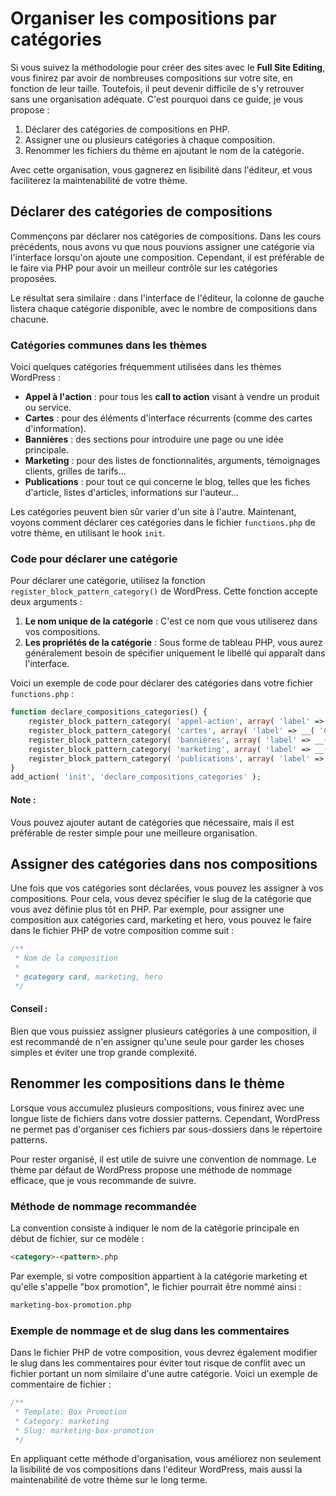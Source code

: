 # Organiser les compositions par catégories

Si vous suivez la méthodologie pour créer des sites avec le **Full Site Editing**, vous finirez par avoir de nombreuses compositions sur votre site, en fonction de leur taille. Toutefois, il peut devenir difficile de s'y retrouver sans une organisation adéquate. C'est pourquoi dans ce guide, je vous propose :

1. Déclarer des catégories de compositions en PHP.
2. Assigner une ou plusieurs catégories à chaque composition.
3. Renommer les fichiers du thème en ajoutant le nom de la catégorie.

Avec cette organisation, vous gagnerez en lisibilité dans l'éditeur, et vous faciliterez la maintenabilité de votre thème.

## Déclarer des catégories de compositions

Commençons par déclarer nos catégories de compositions. Dans les cours précédents, nous avons vu que nous pouvions assigner une catégorie via l'interface lorsqu'on ajoute une composition. Cependant, il est préférable de le faire via PHP pour avoir un meilleur contrôle sur les catégories proposées.

Le résultat sera similaire : dans l'interface de l'éditeur, la colonne de gauche listera chaque catégorie disponible, avec le nombre de compositions dans chacune.

### Catégories communes dans les thèmes

Voici quelques catégories fréquemment utilisées dans les thèmes WordPress :

- **Appel à l'action** : pour tous les **call to action** visant à vendre un produit ou service.
- **Cartes** : pour des éléments d'interface récurrents (comme des cartes d'information).
- **Bannières** : des sections pour introduire une page ou une idée principale.
- **Marketing** : pour des listes de fonctionnalités, arguments, témoignages clients, grilles de tarifs...
- **Publications** : pour tout ce qui concerne le blog, telles que les fiches d'article, listes d'articles, informations sur l'auteur...

Les catégories peuvent bien sûr varier d'un site à l'autre. Maintenant, voyons comment déclarer ces catégories dans le fichier `functions.php` de votre thème, en utilisant le hook `init`.

### Code pour déclarer une catégorie

Pour déclarer une catégorie, utilisez la fonction `register_block_pattern_category()` de WordPress. Cette fonction accepte deux arguments :

1. **Le nom unique de la catégorie** : C'est ce nom que vous utiliserez dans vos compositions.
2. **Les propriétés de la catégorie** : Sous forme de tableau PHP, vous aurez généralement besoin de spécifier uniquement le libellé qui apparaît dans l'interface.

Voici un exemple de code pour déclarer des catégories dans votre fichier `functions.php` :

```php
function declare_compositions_categories() {
    register_block_pattern_category( 'appel-action', array( 'label' => __( 'Appel à l’action', 'mon-theme' ) ) );
    register_block_pattern_category( 'cartes', array( 'label' => __( 'Cartes', 'mon-theme' ) ) );
    register_block_pattern_category( 'bannières', array( 'label' => __( 'Bannières', 'mon-theme' ) ) );
    register_block_pattern_category( 'marketing', array( 'label' => __( 'Marketing', 'mon-theme' ) ) );
    register_block_pattern_category( 'publications', array( 'label' => __( 'Publications', 'mon-theme' ) ) );
}
add_action( 'init', 'declare_compositions_categories' );
```

#### Note : 
Vous pouvez ajouter autant de catégories que nécessaire, mais il est préférable de rester simple pour une meilleure organisation.

## Assigner des catégories dans nos compositions

Une fois que vos catégories sont déclarées, vous pouvez les assigner à vos compositions. Pour cela, vous devez spécifier le slug de la catégorie que vous avez définie plus tôt en PHP.
Par exemple, pour assigner une composition aux catégories card, marketing et hero, vous pouvez le faire dans le fichier PHP de votre composition comme suit :

```php
/**
 * Nom de la composition
 *
 * @category card, marketing, hero
 */
```

#### Conseil : 
Bien que vous puissiez assigner plusieurs catégories à une composition, il est recommandé de n'en assigner qu'une seule pour garder les choses simples et éviter une trop grande complexité.

## Renommer les compositions dans le thème

Lorsque vous accumulez plusieurs compositions, vous finirez avec une longue liste de fichiers dans votre dossier patterns. Cependant, WordPress ne permet pas d'organiser ces fichiers par sous-dossiers dans le répertoire patterns.

Pour rester organisé, il est utile de suivre une convention de nommage. Le thème par défaut de WordPress propose une méthode de nommage efficace, que je vous recommande de suivre.

### Méthode de nommage recommandée

La convention consiste à indiquer le nom de la catégorie principale en début de fichier, sur ce modèle :

```html
<category>-<pattern>.php
```

Par exemple, si votre composition appartient à la catégorie marketing et qu'elle s'appelle "box promotion", le fichier pourrait être nommé ainsi :

```html
marketing-box-promotion.php
```

### Exemple de nommage et de slug dans les commentaires

Dans le fichier PHP de votre composition, vous devrez également modifier le slug dans les commentaires pour éviter tout risque de conflit avec un fichier portant un nom similaire d'une autre catégorie. Voici un exemple de commentaire de fichier :

```php
/**
 * Template: Box Promotion
 * Category: marketing
 * Slug: marketing-box-promotion
 */
```

En appliquant cette méthode d'organisation, vous améliorez non seulement la lisibilité de vos compositions dans l'éditeur WordPress, mais aussi la maintenabilité de votre thème sur le long terme.